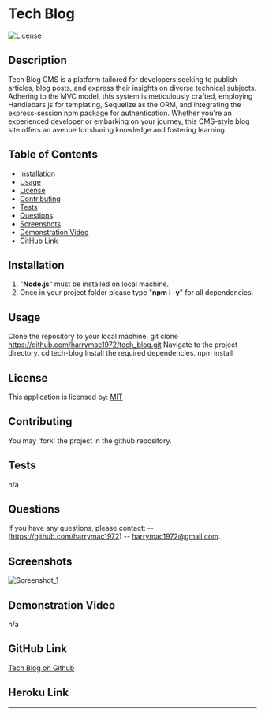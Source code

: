 
# Tech Blog
[![License](https://img.shields.io/badge/License-MIT-blue.svg)](https://opensource.org/licenses/MIT)

## Description

Tech Blog CMS is a platform tailored for developers seeking to publish articles, blog posts, and express their insights on diverse technical subjects. Adhering to the MVC model, this system is meticulously crafted, employing Handlebars.js for templating, Sequelize as the ORM, and integrating the express-session npm package for authentication. Whether you're an experienced developer or embarking on your journey, this CMS-style blog site offers an avenue for sharing knowledge and fostering learning.

## Table of Contents
- [Installation](#installation)
- [Usage](#usage)
- [License](#license)
- [Contributing](#contributing)
- [Tests](#tests)
- [Questions](#questions)
- [Screenshots](#screenshots)
- [Demonstration Video](#video)
- [GitHub Link](#github-link)

## Installation
1. "**Node.js**" must be installed on local machine.
2. Once in your project folder please type "**npm i -y**" for all dependencies.

## Usage
Clone the repository to your local machine.
git clone https://github.com/harrymac1972/tech_blog.git
Navigate to the project directory.
cd tech-blog
Install the required dependencies.
npm install


## License
This application is licensed by: [MIT](https://opensource.org/licenses/MIT)

## Contributing
You may 'fork' the project in the github repository.

## Tests
n/a

## Questions
If you have any questions, please contact:
-- (https://github.com/harrymac1972)
-- harrymac1972@gmail.com.

## Screenshots
![Screenshot_1](./imgs/sceenshot.png)

## Demonstration Video
n/a

## GitHub Link
<a href="https://github.com/harrymac1972/tech_blog">Tech Blog on Github</a>


## Heroku Link
____